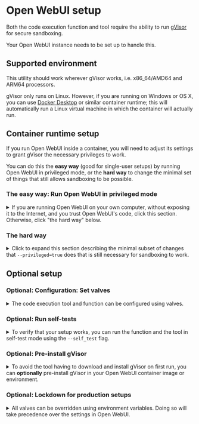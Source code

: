# Open WebUI setup

Both the code execution function and tool require the ability to run [gVisor](https://gvisor.dev) for secure sandboxing.

Your Open WebUI instance needs to be set up to handle this.

## Supported environment

This utility should work wherever gVisor works, i.e. x86_64/AMD64 and ARM64 processors.

gVisor only runs on Linux. However, if you are running on Windows or OS X, you can use [Docker Desktop](https://www.docker.com/products/docker-desktop/) or similar container runtime; this will automatically run a Linux virtual machine in which the container will actually run.

## Container runtime setup

If you run Open WebUI inside a container, you will need to adjust its settings to grant gVisor the necessary privileges to work.

You can do this the **easy way** (good for single-user setups) by running Open WebUI in privileged mode, or the **hard way** to change the minimal set of things that still allows sandboxing to be possible.

### The easy way: Run Open WebUI in privileged mode

<details>
<summary>If you are running Open WebUI on your own computer, without exposing it to the Internet, and you trust Open WebUI's code, click this section. Otherwise, click "the hard way" below.</summary>
<br/>

* On **Docker**: Add `--privileged=true` to `docker run`.
* On **Kubernetes**: Set `spec.securityContext.privileged` to `true`.

**This will remove all security measures** from the Open WebUI container. From a security perspective, this is roughly equivalent to running the Open WebUI server as root outside of a container on the host machine. However, **code running as part of this code execution function/tool will still run in a secure gVisor sandbox** and cannot impact the host or the Open WebUI container.

This is adequate for single-user setups not exposed to the outside Internet, while still providing strong security against LLMs generating malicious code. However, if you are running a multi-user setup, or if you do not fully trust Open WebUI's code, or the Open WebUI server's HTTP port is exposed to the outside Internet, you may want to harden it further. If so, **don't** set the `privileged` setting, and read on to "the hard way" instead.

</details>

### The hard way

<details>
<summary>Click to expand this section describing the minimal subset of changes that <code>--privileged=true</code> does that is still necessary for sandboxing to work.</summary>
<br/>

* Remove the container's default **system call filter** (`seccomp`):
    * On **Docker**: Add `--security-opt=seccomp=unconfined` to `docker run`.
    * On **Kubernetes**: Set [`spec.securityContext.seccompProfile.type`](https://kubernetes.io/docs/tasks/configure-pod-container/security-context/#set-the-seccomp-profile-for-a-container) to `Unconfined`.
    * If you would like to use a specific seccomp profile rather than running without system call filtering, you can use [Dangerzone's seccomp profile](https://github.com/freedomofpress/dangerzone/blob/main/share/seccomp.gvisor.json) which is tuned to allow gVisor system calls through.
    * **Why**: By default, some system calls are blocked by the [container runtime's default system call filter](https://docs.docker.com/engine/security/seccomp/#significant-syscalls-blocked-by-the-default-profile). The use of these system calls **enhances security when running subcontainers**, but they are blocked by default because most containerized applications don't ever *need* to create subcontainers. gVisor, however, does. Specifically, gVisor needs to:
        * ... create isolated namespaces using the [`unshare(2)` system call](https://www.man7.org/linux/man-pages/man2/unshare.2.html)
        * ... create isolated chroots via the [`mount(2)` system call](https://www.man7.org/linux/man-pages/man2/mount.2.html)
        * ... `pivot_root` into these roots via the [`pivot_root(2)` system call](https://www.man7.org/linux/man-pages/man2/pivot_root.2.html)
        * ... trace sandboxed processes to block their system calls from reaching the host Linux kernel using the [`ptrace(2)` system call](https://www.man7.org/linux/man-pages/man2/ptrace.2.html)
* **Mount `cgroupfs` as writable**:
    * On **Docker**: Add `--mount=type=bind,source=/sys/fs/cgroup,target=/sys/fs/cgroup,readonly=false` to `docker run`.
    * On **Kubernetes**: Add a [`hostPath` volume](https://kubernetes.io/docs/concepts/storage/volumes/#hostpath) with `path` set to `/sys/fs/cgroup`, then mount it in your container's `volumeMounts` with options `mountPath` set to `/sys/fs/cgroup` and `readOnly` set to `false`.
    * **Why**: This is needed so that gVisor can create child [cgroups](https://en.wikipedia.org/wiki/Cgroups), necessary to enforce per-sandbox resource usage limits.
* **Mount `procfs` at `/proc2`**:
    * On **Docker**: Add `--mount=type=bind,source=/proc,target=/proc2,readonly=false,bind-recursive=disabled` to `docker run`.
    * On **Kubernetes**: Add a [`hostPath` volume](https://kubernetes.io/docs/concepts/storage/volumes/#hostpath) with `path` set to `/proc`, then mount it in your container's `volumeMounts` with options `mountPath` set to `/proc2` and `readOnly` set to `false`.
    * **Why**: By default, in non-privileged mode, the container runtime will mask certain sub-paths of `/proc` inside the container by creating submounts of `/proc` (e.g. `/proc/bus`, `/proc/sys`, etc.). gVisor does not really care or use anything under these sub-mounts, but *does* need to be able to mount `procfs` in the chroot environment it isolates itself in. However, its ability to mount `procfs` requires having an existing unobstructed view of `procfs` (i.e. a mount of `procfs` with no submounts). Otherwise, such mount attempts will be denied by the kernel (see the explanation for "locked" mounts on [`mount_namespaces(7)`](https://www.man7.org/linux/man-pages/man7/mount_namespaces.7.html)). Therefore, exposing an unobstructed (non-recursive) view of `/proc` elsewhere in the container filesystem (such as `/proc2`) informs the kernel that it is OK for this container to be able to mount `procfs`.
* Remove the container's default **AppArmor profile**:
    * On **Docker**: Add `--security-opt=apparmor=unconfined` to `docker run`.
    * On **Kubernetes**: Set [`spec.securityContext.appArmorProfile.type`](https://kubernetes.io/docs/tasks/configure-pod-container/security-context/#set-the-apparmor-profile-for-a-container) to `Unconfined`.
    * **Why**: By default, the capability to `mount` filesystems are blocked by the [container runtime's default AppArmor profile](https://github.com/moby/moby/blob/96ea6e0f9bed4b6936f4b266b207100812aec0b7/profiles/apparmor/template.go#L45). In order to sandbox itself, gVisor uses [`pivot_root(2)`](https://www.man7.org/linux/man-pages/man2/pivot_root.2.html)s to restrict its own view of the filesystem. For this to work, it needs a minimal set of mounted filesystems to exist in that view, hence needing to `mount` them there.
* **Set the `container_engine_t` SELinux label**:
    * On **Docker**: Add `--security-opt=label=type:container_engine_t` to `docker run`.
    * On **Kubernetes**: Set [`spec.securityContext.seLinuxOptions.type`](https://kubernetes.io/docs/tasks/configure-pod-container/security-context/#assign-selinux-labels-to-a-container) to `container_engine_t`.
    * **Why**: The default SELinux label for containers (`container_t`) does not allow the creation of namespaces, which gVisor requires for additional isolation . The `container_engine_t` label allows this.
    * If you don't have SELinux enabled, this setting does nothing and may be omitted.

#### Does the "hard way" actually provide more security than privileged mode?

**The short answer**: Yes; a container running in privileged mode basically has full access to the host, whereas the subset of security options listed in the "hard way" still provide isolation.

<details>
<summary>Expand this section for the longer answer.</summary>
<br/>

**The long answer**: The most important security aspect that the above setting **do not modify** but that privileged mode does is the set of **[Linux capabilities](https://www.man7.org/linux/man-pages/man7/capabilities.7.html)** granted to the process running in the Open WebUI container. In privileged mode, the container is granted, for example:

* `CAP_NET_ADMIN`, which allows it to reconfigure the kernel's network stack.
* `CAP_SYS_ADMIN`, which allows it to escape the container and run any process on the host.
* `CAP_SYS_MODULE`, which allows it to install any kernel module.

You can check this using the `capsh` binary:

```shell
# Without privileged mode:
$ docker run --rm ghcr.io/open-webui/open-webui:main sh -c 'apt-get update; apt-get install -y libcap2-bin; capsh --print' | grep 'Bounding set'
Bounding set =cap_chown,cap_dac_override,cap_fowner,cap_fsetid,cap_kill,cap_setgid,cap_setuid,cap_setpcap,cap_net_bind_service,cap_net_raw,cap_sys_chroot,cap_mknod,cap_audit_write,cap_setfcap

# With privileged mode:
$ docker run --rm --privileged=true ghcr.io/open-webui/open-webui:main sh -c 'apt-get update; apt-get install -y libcap2-bin; capsh --print' | grep 'Bounding set'
Bounding set =cap_chown,cap_dac_override,cap_dac_read_search,cap_fowner,cap_fsetid,cap_kill,cap_setgid,cap_setuid,cap_setpcap,cap_linux_immutable,cap_net_bind_service,cap_net_broadcast,cap_net_admin,cap_net_raw,cap_ipc_lock,cap_ipc_owner,cap_sys_module,cap_sys_rawio,cap_sys_chroot,cap_sys_ptrace,cap_sys_pacct,cap_sys_admin,cap_sys_boot,cap_sys_nice,cap_sys_resource,cap_sys_time,cap_sys_tty_config,cap_mknod,cap_lease,cap_audit_write,cap_audit_control,cap_setfcap,cap_mac_override,cap_mac_admin,cap_syslog,cap_wake_alarm,cap_block_suspend,cap_audit_read,cap_perfmon,cap_bpf,cap_checkpoint_restore
```

To illustrate the difference, here's how an Open WebUI running in privileged mode can get full write access to the host's root filesystem. This will not work in non-privileged mode.

```shell
$ docker run --rm -it --privileged=true ghcr.io/open-webui/open-webui:main bash

# List the host's block storage devices.
root@container:/app/backend# lsblk
NAME   MAJ:MIN RM   SIZE RO TYPE MOUNTPOINTS
sda      8:0    0 111.8G  0 disk
├─sda1   8:1    0  63.4G  0 part
├─sda2   8:2    0   507M  0 part
├─sda3   8:3    0   128M  0 part
[...]

# Mount the root block device at `/mnt`.
root@container:/app/backend# mount /dev/sda1 /mnt

# Full access to the host's root filesystem.
root@container:/app/backend# tree -L 2 /mnt
/mnt
├── bin -> usr/bin
├── boot
├── dev
├── etc
│   ├── apparmor
│   ├── apparmor.d
│   ├── bash.bashrc
│   ├── crontab
│   ├── [...]
│   ├── modprobe.d
│   ├── modules-load.d
│   ├── passwd
│   ├── profile
│   ├── profile.d
│   ├── rc.d
│   ├── shadow
│   ├── sudoers
│   ├── sudoers.d
│   ├── [...]
│   └── zsh
├── home
│   ├── [...]
│   └── [YOUR_NAME_HERE]
├── lib -> usr/lib
├── lib64 -> usr/lib
├── lost+found
├── media
│   ├── [...]
│   └── autofs
├── mnt
├── opt
│   └── [...]
├── proc
├── root
├── run
├── sbin -> usr/bin
├── srv
│   ├── ftp
│   └── http
├── sys
├── tmp
├── usr
│   ├── bin
│   ├── lib
│   └── [...]
└── var
    ├── [...]
    └── tmp
```

While this document will not elaborate on how, it should be fairly obvious how one can escalate to full root access on the host from there.

</details>
</details>

## **Optional** setup

### **Optional**: Configuration: Set valves

<details>
<summary>The code execution tool and function can be configured using valves.</summary>
<br/>

* **Networking allowed**: Whether or not to let sandboxed code have access to the network.
  * **Note**: If you are running Open WebUI on a LAN, this will expose your LAN.
* **Max runtime**: The maximum number of time (in seconds) that sandboxed code will be allowed to run.
  * Useful for multi-user setups to avoid denial-of-service, and to avoid running LLM-generated code that contains infinite loops forever.
* **Max RAM**: The maximum amount of memory the sandboxed code will be allowed to use, in megabytes.
  * Useful for multi-user setups to avoid denial-of-service.
* **Auto install**: Whether to automatically download and install gVisor if not present in the container.
  * If not installed, gVisor will be automatically installed in `/tmp`.
  * You can set the HTTPS proxy used for this download using the `HTTPS_PROXY` environment variable.
  * Useful for convenience, but should be disabled for production setups. See below on how to pre-install gVisor.
* **Check for updates**: Whether to automatically check for updates.
  * When enabled, update checking will happen at most once every three days.
  * You can set the HTTPS proxy used for this download using the `HTTPS_PROXY` environment variable.
* **Debug**: Whether to produce debug logs.
  * This should never be enabled in production setups as it produces a lot of information that isn't necessary for regular use.
  * **When filing a bug report**, please enable this valve, then reproduce the issue in a new chat session, then download the chat log (triple-dot menu → `Download` → `Export chat (.json)`) and attach it to the bug report.

</details>

### **Optional**: Run self-tests

<details>
<summary>To verify that your setup works, you can run the function and the tool in self-test mode using the <code>--self_test</code> flag.</summary>
<br/>

For example, here is a Docker invocation running the `run_code.py` script inside the Open WebUI container image with the above flags:

```shell
$ git clone https://github.com/EtiennePerot/safe-code-execution && \
  cd safe-code-execution && \
  docker run --rm \
    --security-opt=seccomp=unconfined \
    --security-opt=apparmor=unconfined \
    --security-opt=label=type:container_engine_t \
    --mount=type=bind,source=/sys/fs/cgroup,target=/sys/fs/cgroup,readonly=false \
    --mount=type=bind,source=/proc,target=/proc2,readonly=false,bind-recursive=disabled \
    --mount=type=bind,source="$(pwd)",target=/test \
    ghcr.io/open-webui/open-webui:main \
    sh -c 'python3 /test/open-webui/tools/run_code.py --self_test && python3 /test/open-webui/functions/run_code.py --self_test'
```

If all goes well, you should see:

```
⏳ Running self-test: simple_python
✔ Self-test simple_python passed.
⏳ Running self-test: simple_bash
✔ Self-test simple_bash passed.
⏳ Running self-test: bad_syntax_python
✔ Self-test bad_syntax_python passed.
⏳ Running self-test: bad_syntax_bash
✔ Self-test bad_syntax_bash passed.
⏳ Running self-test: long_running_code
✔ Self-test long_running_code passed.
⏳ Running self-test: ram_hog
✔ Self-test ram_hog passed.
✅ All tool self-tests passed, good go to!
...
✅ All function self-tests passed, good go to!
```

If you get an error, try to add the `--debug` to each `run_code.py` invocation for extra information, then file a bug.

</details>

### **Optional**: Pre-install gVisor

<details>
<summary>To avoid the tool having to download and install gVisor on first run, you can <strong>optionally</strong> pre-install gVisor in your Open WebUI container image or environment.</summary>
<br/>

For example, here is a sample `Dockerfile` that extends the Open WebUI container image and pre-installs gVisor:

```Dockerfile
# Note: Using this Dockerfile is optional.
FROM ghcr.io/open-webui/open-webui:main

# Install `wget`.
RUN apt-get update && DEBIAN_FRONTEND=noninteractive apt-get upgrade -y </dev/null && DEBIAN_FRONTEND=noninteractive apt-get install -y wget </dev/null

# Install gVisor at `/usr/bin/runsc`.
RUN wget -O /tmp/runsc "https://storage.googleapis.com/gvisor/releases/release/latest/$(uname -m)/runsc" && \
    wget -O /tmp/runsc.sha512 "https://storage.googleapis.com/gvisor/releases/release/latest/$(uname -m)/runsc.sha512" && \
    cd /tmp && sha512sum -c runsc.sha512 && \
    chmod 555 /tmp/runsc && rm /tmp/runsc.sha512 && mv /tmp/runsc /usr/bin/runsc
```

</details>

### **Optional**: Lockdown for production setups

<details>
<summary>All valves can be overridden using environment variables. Doing so will take precedence over the settings in Open WebUI.</summary>
<br/>

You may override any valve using environment variables prefixed by `CODE_EVAL_VALVE_OVERRIDE_`. This is recommended for production setups, because this can be done at container definition time and does not depend on Open WebUI's stateful configuration. It is also more straightforward to reason about. Additionally, the default valve settings are set to maximize ease of installation for single-user setups, but are **not suitable for production multi-user setups**.

Using code evaluation in a production multi-user setup requires taking all security precautions. The first such precaution is to **configure Open WebUI for sandboxing using "the hard way"** described above. Running Open WebUI in privileged mode is risky.

Once you have done this, consider setting the following environment variable:

* `CODE_EVAL_VALVE_OVERRIDE_MAX_RUNTIME_SECONDS`: The maximum number of seconds that each sandbox is allowed to run for. **This should be non-zero**.
* `CODE_EVAL_VALVE_OVERRIDE_MAX_RAM_MEGABYTES`: The maximum amount of memory (in megabytes) that each sandbox is allowed to use. **This should be non-zero**.
* `CODE_EVAL_VALVE_OVERRIDE_AUTO_INSTALL`: **This should be set to `false`** to disable automatic installation of gVisor. **You should preinstall gVisor** instead, as described in an earlier section.
* `CODE_EVAL_VALVE_OVERRIDE_DEBUG`: **This should be set to `false`**. Debug information reveals a lot of system information that you do not want to expose to users.
* `CODE_EVAL_VALVE_OVERRIDE_MAX_FILES_PER_EXECUTION`: The maximum number of newly-created files to retain in each sandbox execution. **This should be non-zero**.
* `CODE_EVAL_VALVE_OVERRIDE_MAX_FILES_PER_USER`: The maximum number of files that can be stored long-term for a single user. **This should be non-zero**.
* `CODE_EVAL_VALVE_OVERRIDE_MAX_MEGABYTES_PER_USER`: The maximum amount of total long-term file storage (in megabytes) that each user may use. **This should be non-zero**.
* `CODE_EVAL_VALVE_OVERRIDE_WEB_ACCESSIBLE_DIRECTORY_PATH`: The directory where user files are stored. **This should be overridden** to prevent it from being modified by users to reveal or overwrite sensitive files in the Open WebUI installation.
* `CODE_EVAL_VALVE_OVERRIDE_WEB_ACCESSIBLE_DIRECTORY_URL`: The HTTP URL of the directory specified by `CODE_EVAL_VALVE_OVERRIDE_WEB_ACCESSIBLE_DIRECTORY_PATH`. This can start with a `/` to make it domain-relative. **This should be overridden** to prevent users from modifying it in such a way that it tricks other users into clicking unrelated links.
* `CODE_EVAL_VALVE_OVERRIDE_NETWORKING_ALLOWED`: **This should be set to `false`** if running on a LAN with sensitive services that sandboxes could reach out to. Firewall rules are not yet supported, so this setting is currently all-or-nothing.

</details>
